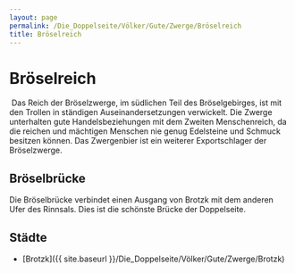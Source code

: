 ```yaml
---
layout: page
permalink: /Die_Doppelseite/Völker/Gute/Zwerge/Bröselreich
title: Bröselreich
---
```


# Bröselreich

<img alt="" src="{{ site.baseurl }}/assets/images/wappen/broeselreich.jpg" />
Das Reich der Bröselzwerge, im südlichen Teil des Bröselgebirges, ist mit den Trollen in ständigen Auseinandersetzungen verwickelt. Die Zwerge unterhalten gute Handelsbeziehungen mit dem Zweiten Menschenreich, da die reichen und mächtigen Menschen nie genug Edelsteine und Schmuck besitzen können. Das Zwergenbier ist ein weiterer Exportschlager der Bröselzwerge.

## Bröselbrücke

Die Bröselbrücke verbindet einen Ausgang von Brotzk mit dem anderen Ufer des Rinnsals. Dies ist die schönste Brücke der Doppelseite.

## Städte

- [Brotzk]({{ site.baseurl }}/Die_Doppelseite/Völker/Gute/Zwerge/Brotzk)


